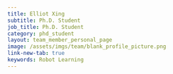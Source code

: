 ```yaml
---
title: Elliot Xing
subtitle: Ph.D. Student
job_title: Ph.D. Student
category: phd_student
layout: team_member_personal_page
image: /assets/imgs/team/blank_profile_picture.png
link-new-tab: true
keywords: Robot Learning
---
```

<script>window.location.href = 'https://etaoxing.com';</script>
